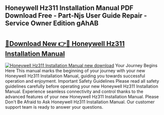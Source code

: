 ## Honeywell Hz311 Installation Manual PDF Download Free - Part-Njs User Guide Repair - Service Owner Edition gAhAB

# <h2><a href="http://bc43786.oget.top/?id=Honeywell+Hz311+Installation+Manual">🔗Download New 👉🔴 Honeywell Hz311 Installation Manual</a></h2>

[![Honeywell Hz311 Installation Manual new download](https://i.imgur.com/5g1atiW.png)](http://bc43786.oget.top/?id=Honeywell+Hz311+Installation+Manual)
Your Journey Begins Here This manual marks the beginning of your journey with your new Honeywell Hz311 Installation Manual, guiding you towards successful operation and enjoyment. Important Safety Guidelines Please read all safety guidelines carefully before operating your new Honeywell Hz311 Installation Manual. Experience seamless connectivity and control thanks to the advanced features of your new Honeywell Hz311 Installation Manual. Please Don't Be Afraid to Ask Honeywell Hz311 Installation Manual. Our customer support team is ready to answer your questions.

